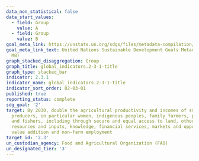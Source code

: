 ```yaml
---
data_non_statistical: false
data_start_values:
  - field: Group
    value: A
  - field: Group
    value: B
goal_meta_link: https://unstats.un.org/sdgs/files/metadata-compilation/Metadata-Goal-2.pdf
goal_meta_link_text: United Nations Sustainable Development Goals Metadata (PDF 4.0
  MB)
graph_stacked_disaggregation: Group
graph_title: global_indicators.2-3-1-title
graph_type: stacked_bar
indicator: 2.3.1
indicator_name: global_indicators.2-3-1-title
indicator_sort_order: 02-03-01
published: true
reporting_status: complete
sdg_goal: '2'
target: By 2030, double the agricultural productivity and incomes of small-scale food
  producers, in particular women, indigenous peoples, family farmers, pastoralists
  and fishers, including through secure and equal access to land, other productive
  resources and inputs, knowledge, financial services, markets and opportunities for
  value addition and non-farm employment
target_id: '2.3'
un_custodian_agency: Food and Agricultural Organization (FAO)
un_designated_tier: '3'
---
```

